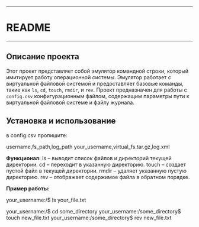 ****************************************************
# README
****************************************************

## Описание проекта

Этот проект представляет собой эмулятор командной строки, 
который имитирует работу операционной системы. Эмулятор работает с виртуальной файловой
системой и предоставляет базовые команды, такие как `ls`, `cd`, `touch`, `rmdir`, и `rev`.
Проект предназначен для работы с `config.csv` конфигурационным файлом, содержащим параметры пути к 
виртуальной файловой системе и файлу журнала.

## Установка и использование
в config.csv пропишите:

username,fs_path,log_path
your_username,virtual_fs.tar.gz,log.xml

**Функционал:**
ls – выводит список файлов и директорий текущей директории.
cd – переходит в указанную директорию.
touch – создает пустой файл в текущей директории.
rmdir – удаляет указанную пустую директорию.
rev – отображает содержимое файла в обратном порядке.

**Пример работы:**

your_username:/$ ls
your_file.txt

your_username:/$ cd some_directory
your_username:/some_directory$ touch new_file.txt
your_username:/some_directory$ rev new_file.txt
